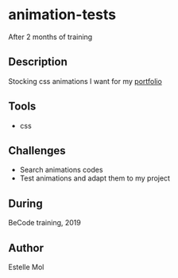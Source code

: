 # animation-tests
After 2 months of training

## Description
Stocking css animations I want for my [portfolio](https://estelle111.github.io/portfolio/)

## Tools
* css

## Challenges
* Search animations codes
* Test animations and adapt them to my project

## During
BeCode training, 2019

## Author
Estelle Mol

